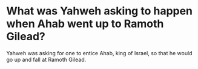 # What was Yahweh asking to happen when Ahab went up to Ramoth Gilead?

Yahweh was asking for one to entice Ahab, king of Israel, so that he would go up and fall at Ramoth Gilead. 
